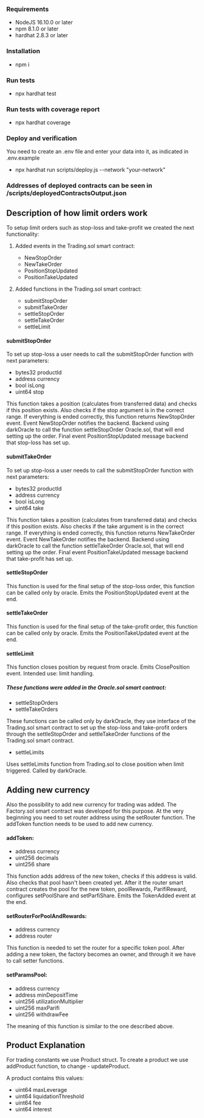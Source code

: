 ### Requirements

- NodeJS 16.10.0 or later
- npm 8.1.0 or later
- hardhat 2.8.3 or later

### Installation

- npm i

### Run tests

- npx hardhat test

### Run tests with coverage report

- npx hardhat coverage

### Deploy and verification

You need to create an .env file and enter your data into it, as indicated in .env.example

- npx hardhat run scripts/deploy.js --network "your-network"

### Addresses of deployed contracts can be seen in /scripts/deployedContractsOutput.json

## Description of how limit orders work

To setup limit orders such as stop-loss and take-profit we created the next functionality:

1. Added events in the Trading.sol smart contract:

   - NewStopOrder
   - NewTakeOrder
   - PositionStopUpdated
   - PositionTakeUpdated

2. Added functions in the Trading.sol smart contract:

   - submitStopOrder
   - submitTakeOrder
   - settleStopOrder
   - settleTakeOrder
   - settleLimit

#### submitStopOrder

To set up stop-loss a user needs to call the submitStopOrder function with next parameters:

- bytes32 productId
- address currency
- bool isLong
- uint64 stop

This function takes a position (calculates from transferred data) and checks if this position exists. Also checks if the stop argument is in the correct range. If everything is ended correctly, this function returns NewStopOrder event.
Event NewStopOrder notifies the backend. Backend using darkOracle to call the function settleStopOrder Oracle.sol, that will end setting up the order. Final event PositionStopUpdated message backend that stop-loss has set up.

#### submitTakeOrder

To set up stop-loss a user needs to call the submitStopOrder function with next parameters:

- bytes32 productId
- address currency
- bool isLong
- uint64 take

This function takes a position (calculates from transferred data) and checks if this position exists. Also checks if the take argument is in the correct range. If everything is ended correctly, this function returns NewTakeOrder event.
Event NewTakeOrder notifies the backend. Backend using darkOracle to call the function settleTakeOrder Oracle.sol, that will end setting up the order. Final event PositionTakeUpdated message backend that take-profit has set up.

#### settleStopOrder

This function is used for the final setup of the stop-loss order, this function can be called only by oracle. Emits the PositionStopUpdated event at the end.

#### settleTakeOrder

This function is used for the final setup of the take-profit order, this function can be called only by oracle. Emits the PositionTakeUpdated event at the end.

#### settleLimit

This function closes position by request from oracle. Emits ClosePosition event. Intended use: limit handling.

##### These functions were added in the Oracle.sol smart contract:

- settleStopOrders
- settleTakeOrders

These functions can be called only by darkOracle, they use interface of the Trading.sol smart contract to set up the stop-loss and take-profit orders through the settleStopOrder and settleTakeOrder functions of the Trading.sol smart contract.

- settleLimits

Uses settleLimits function from Trading.sol to close position when limit triggered. Called by darkOracle.

## Adding new currency

Also the possibility to add new currency for trading was added. The Factory.sol smart contract was developed for this purpose. At the very beginning you need to set router address using the setRouter function. The addToken function needs to be used to add new currency.

#### addToken:

- address currency
- uint256 decimals
- uint256 share

This function adds address of the new token, checks if this address is valid. Also checks that pool hasn't been created yet. After it the router smart contract creates the pool for the new token, poolRewards, ParifiReward, configures setPoolShare and setParfiShare. Emits the TokenAdded event at the end.

#### setRouterForPoolAndRewards:

- address currency
- address router

This function is needed to set the router for a specific token pool. After adding a new token, the factory becomes an owner, and through it we have to call setter functions.

#### setParamsPool:

- address currency
- address minDepositTime
- uint256 utilizationMultiplier
- uint256 maxParifi
- uint256 withdrawFee

The meaning of this function is similar to the one described above.

## Product Explanation

For trading constants we use Product struct. To create a product we use addProduct function, to change - updateProduct.

A product contains this values:

- uint64 maxLeverage
- uint64 liquidationThreshold
- uint64 fee
- uint64 interest
